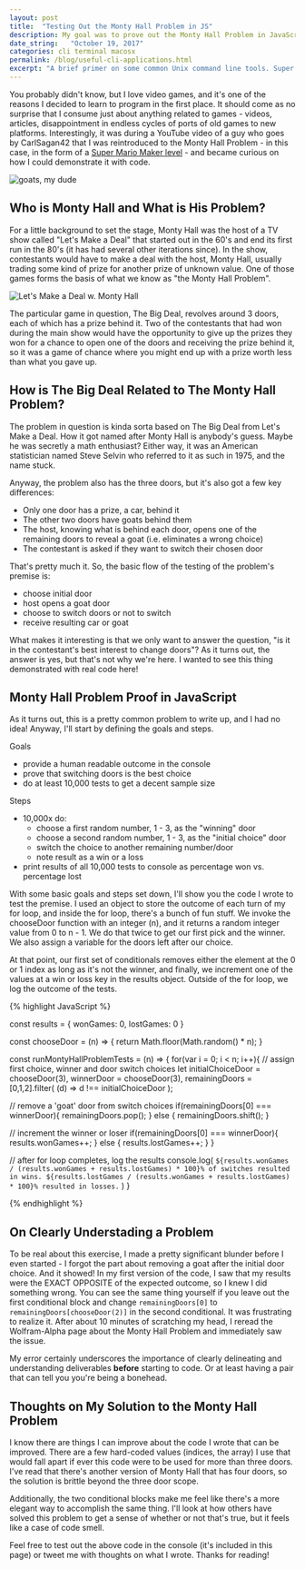 ```yaml
---
layout: post
title:  "Testing Out the Monty Hall Problem in JS"
description: My goal was to prove out the Monty Hall Problem in JavaScript.
date_string:   "October 19, 2017"
categories: cli terminal macosx
permalink: /blog/useful-cli-applications.html
excerpt: "A brief primer on some common Unix command line tools. Super beginner level."
---
```


You probably didn't know, but I love video games, and it's one of the reasons I decided to learn to program in the first place. It should come as no surprise that I consume just about anything related to games - videos, articles, disappointment in endless cycles of ports of old games to new platforms. Interestingly, it was during a YouTube video of a guy who goes by CarlSagan42 that I was reintroduced to the Monty Hall Problem - in this case, in the form of a [Super Mario Maker level](https://www.youtube.com/watch?v=otDNr4kSnAs) - and became curious on how I could demonstrate it with code.

<img src="https://i.chzbgr.com/full/7125393920/h307E1165/" alt="goats, my dude" style="text-align: center">

## Who is Monty Hall and What is His Problem?

For a little background to set the stage, Monty Hall was the host of a TV show called "Let's Make a Deal" that started out in the 60's and end its first run in the 80's (it has had several other iterations since). In the show, contestants would have to make a deal with the host, Monty Hall, usually trading some kind of prize for another prize of unknown value. One of those games forms the basis of what we know as "the Monty Hall Problem".

<img src="http://static.tvtropes.org/pmwiki/pub/images/Lets_Make_A_Deal_3048.gif" alt="Let's Make a Deal w. Monty Hall" style="text-align: center">

The particular game in question, The Big Deal, revolves around 3 doors, each of which has a prize behind it. Two of the contestants that had won during the main show would have the opportunity to give up the prizes they won for a chance to open one of the doors and receiving the prize behind it, so it was a game of chance where you might end up with a prize worth less than what you gave up.

## How is The Big Deal Related to The Monty Hall Problem?

The problem in question is kinda sorta based on The Big Deal from Let's Make a Deal. How it got named after Monty Hall is anybody's guess. Maybe he was secretly a math enthusiast? Either way, it was an American statistician named Steve Selvin who referred to it as such in 1975, and the name stuck.

Anyway, the problem also has the three doors, but it's also got a few key differences:

- Only one door has a prize, a car, behind it
- The other two doors have goats behind them
- The host, knowing what is behind each door, opens one of the remaining doors to reveal a goat (i.e. eliminates a wrong choice)
- The contestant is asked if they want to switch their chosen door

That's pretty much it. So, the basic flow of the testing of the problem's premise is:

- choose initial door
- host opens a goat door
- choose to switch doors or not to switch
- receive resulting car or goat

What makes it interesting is that we only want to answer the question, "is it in the contestant's best interest to change doors"? As it turns out, the answer is yes, but that's not why we're here. I wanted to see this thing demonstrated with real code here!

## Monty Hall Problem Proof in JavaScript

As it turns out, this is a pretty common problem to write up, and I had no idea! Anyway, I'll start by defining the goals and steps.

Goals
- provide a human readable outcome in the console
- prove that switching doors is the best choice
- do at least 10,000 tests to get a decent sample size

Steps
- 10,000x do:
  - choose a first random number, 1 - 3, as the "winning" door
  - choose a second random number, 1 - 3, as the "initial choice" door
  - switch the choice to another remaining number/door
  - note result as a win or a loss
- print results of all 10,000 tests to console as percentage won vs. percentage lost

With some basic goals and steps set down, I'll show you the code I wrote to test the premise. I used an object to store the outcome of each turn of my for loop, and inside the for loop, there's a bunch of fun stuff. We invoke the chooseDoor function with an integer (n), and it returns a random integer value from 0 to n - 1. We do that twice to get our first pick and the winner. We also assign a variable for the doors left after our choice.

At that point, our first set of conditionals removes either the element at the 0 or 1 index as long as it's not the winner, and finally, we increment one of the values at a win or loss key in the results object. Outside of the for loop, we log the outcome of the tests.

{% highlight JavaScript %}

const results = {
  wonGames: 0,
  lostGames: 0
}

const chooseDoor = (n) => {
  return Math.floor(Math.random() * n);
}

const runMontyHallProblemTests = (n) => {
  for(var i = 0; i < n; i++){
  // assign first choice, winner and door switch choices
  let initialChoiceDoor = chooseDoor(3),
    winnerDoor    = chooseDoor(3),
    remainingDoors  = [0,1,2].filter(
      (d) => d !== initialChoiceDoor
    );

  // remove a 'goat' door from switch choices
  if(remainingDoors[0] === winnerDoor){
    remainingDoors.pop();
  } else {
    remainingDoors.shift();
  }

  // increment the winner or loser
  if(remainingDoors[0] === winnerDoor){
    results.wonGames++;
  } else {
    results.lostGames++;
  }
  }

  // after for loop completes, log the results
  console.log(
  `${results.wonGames / (results.wonGames + results.lostGames) * 100}% of switches resulted in wins. ${results.lostGames / (results.wonGames + results.lostGames) * 100}% resulted in losses.`
  )
}

{% endhighlight %}

## On Clearly Understading a Problem

To be real about this exercise, I made a pretty significant blunder before I even started - I forgot the part about removing a goat after the initial door choice. And it showed! In my first version of the code, I saw that my results were the EXACT OPPOSITE of the expected outcome, so I knew I did something wrong. You can see the same thing yourself if you leave out the first conditional block and change `remainingDoors[0]` to `remainingDoors[chooseDoor(2)]` in the second conditional. It was frustrating to realize it. After about 10 minutes of scratching my head, I reread the Wolfram-Alpha page about the Monty Hall Problem and immediately saw the issue.

My error certainly underscores the importance of clearly delineating and understanding deliverables **before** starting to code. Or at least having a pair that can tell you you're being a bonehead.

## Thoughts on My Solution to the Monty Hall Problem

I know there are things I can improve about the code I wrote that can be improved. There are a few hard-coded values (indices, the array) I use that would fall apart if ever this code were to be used for more than three doors. I've read that there's another version of Monty Hall that has four doors, so the solution is brittle beyond the three door scope.

Additionally, the two conditional blocks make me feel like there's a more elegant way to accomplish the same thing. I'll look at how others have solved this problem to get a sense of whether or not that's true, but it feels like a case of code smell.

Feel free to test out the above code in the console (it's included in this page) or tweet me with thoughts on what I wrote. Thanks for reading!

<script src="/js/monty-hall.js"></script>
